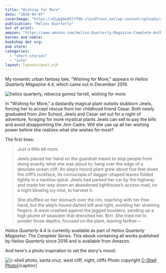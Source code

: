 ```yaml
---
title: "Wishing for More"
date: "2020-04-07"
coverImage: "https://d2ypg8o05lff0b.cloudfront.net/wp-content/uploads/sites/3/pages/Helios-739x1024.jpg"
publication: "Helios Quarterly"
out of print:
amazon: "https://www.amazon.com/Helios-Quarterly-Magazine-Complete-Anthologies-ebook/dp/B09CJB84ZC/"
barnes and noble:
bookshop dot org:
pub store:
categories:
  - "short-stories"
  - "info"
layout: layouts/post.njk
---
```


My romantic urban fantasy tale, "Wishing for More," appears in _Helios Quarterly Magazine_ 4.4, which came out in December 2019.

![helios quarterly, rebecca gomez farrell, wishing for more](https://d2ypg8o05lff0b.cloudfront.net/wp-content/uploads/sites/3/pages/Helios-739x1024.jpg)

In "Wishing for More," a dastardly magical plant outwits stubborn Jewls, forcing her to accept rescue from her childhood friend Cesar. Both newly graduated from Jinn School, Jewls and Cesar set out for a night of adventure, foraging for more mystical plants Jewls can sell to pay the bills and avoid disappointing the Jinn Cadre. Will she use up all her wishing power before she realizes what she wishes for most?

The first lines:

> _Just a little bit more._
>
> Jewls placed her hand on the guardrail meant to stop people from doing exactly what she was about to: hang over the edge of a desolate ocean cliff. An alep’s hound plant grew about five feet down the cliff’s rockface, its cornucopia of dagger-shaped leaves folded tightly in a nautilus spiral. Jewls had parked her car by the highway and made her way down an abandoned lighthouse’s access road, on a night blowing icy mist, to harvest it.
>
> She shuffled on her stomach over the rim, reaching with her free hand, but the alep’s hound darted left and right, avoiding her straining fingers. A wave crashed against the jagged boulders, sending up a high plume of seawater that drenched her. Brrr. She tried not to ponder those depths, focused on the plant, leaning farther—

_Helios Quarterly_ 4.4 is currently available as part of _Helios Quarterly Magazine: The Complete Series_. This ebook containing all works published by _Helios Quarterly_ since 2016 and is available from Amazon.

And here's a photo inspiration to set the story's mood:

![c-shell photo, santa cruz, west cliff, night, cliffs](https://d2ypg8o05lff0b.cloudfront.net/wp-content/uploads/sites/3/pages/wishing-for-more-photo-1024x683.jpg) Photo copyright [C-Shell Photo](https://twitter.com/carlinschel)\[/caption\]
